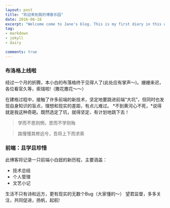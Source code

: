 ```yaml
---
layout: post
title: "欢迎来到我的博客乐园"
date: 2016-06-18
excerpt: "Welcome come to Jane's blog. This is my first diary in this website."
tag:
- markdown 
- jekyll
- dairy

comments: true
---
```


### 布洛格上线啦

经过一个月的折腾，本小白的布落格终于见得人了(此处应有掌声〜)。姗姗来迟，各位看官久等，索瑞啦!（撒花撒花〜〜）
  
在建格过程中，接触了许多前端的新技术，坚定地要跳进前端“大坑”，但同时也发现自身知识的盲点，理想和现实的差距，有点儿难过。 *不到黄河心不死，*说得就是我这种奇葩。既然选定了坑，就得坚定、有计划地跳下去！
  
> 学而不思则惘，思而不学则殆

> 路慢慢其修远兮，吾将上下而求索


### 前端：且学且珍惜

此博客将记录一只前端小白妞的新历程，主要涵盖：

* 技术总结
* 个人管理
* 文艺小记

生活不只有诗和远方，更有现实的无数个Bug（大家懂的〜）
望君监督，多多关注，共同促进，扬帆，起航!